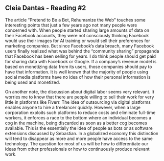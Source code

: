 Cleia Dantas - Reading #2
----------------------
The article “Pretend to Be a Bot, Rehumanize the Web” touches some interesting points that just a few years ago not many people were concerned with. When people started sharing large amounts of data on their Facebook accounts, they were not consciously thinking Facebook would use their images for AI training or would sell their preferences for marketing companies. But since Facebook’s data breach, many Facebook users finally realized what was behind the “community sharing” propaganda that Facebook has been selling for years. I do think people should get paid for sharing data with Facebook or Google. If a company’s revenue model is based on monetizing data from its users, those companies should pay to have that information. It is well known that the majority of people using social media platforms have no idea of how their personal information is being used and monetized.

On another note, the discussion about digital labor seems very relevant. It worries me to know that there are people willing to sell their work for very little in platforms like Fiverr. The idea of outsourcing via digital platforms enables anyone to hire a freelancer quickly. However, when a large corporation exploits such platforms to reduce costs and eliminate full-time workers, it enforces a race to the bottom where an individual becomes a cog in the machine, being discarded as soon as a better cog becomes available. This is the essentially the idea of people as bots or as software extensions discussed by Sebastian. In a globalized economy this distinction will tend to disappear as more and more people have access to the same technology. The question for most of us will be how to differentiate our ideas from other professionals or how to continuously produce relevant work. 
